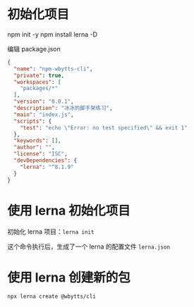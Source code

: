 
# 初始化项目

npm init -y
npm install lerna -D

编辑 package.json
```json
{
  "name": "npm-wbytts-cli",
  "private": true,
  "workspaces": [
    "packages/*"
  ],
  "version": "0.0.1",
  "description": "冰冰的脚手架练习",
  "main": "index.js",
  "scripts": {
    "test": "echo \"Error: no test specified\" && exit 1"
  },
  "keywords": [],
  "author": "",
  "license": "ISC",
  "devDependencies": {
    "lerna": "^8.1.9"
  }
}
```

# 使用 lerna 初始化项目

初始化 lerna 项目：`lerna init`

这个命令执行后，生成了一个 lerna 的配置文件 `lerna.json` 

# 使用 lerna 创建新的包

```
npx lerna create @wbytts/cli
```

#
